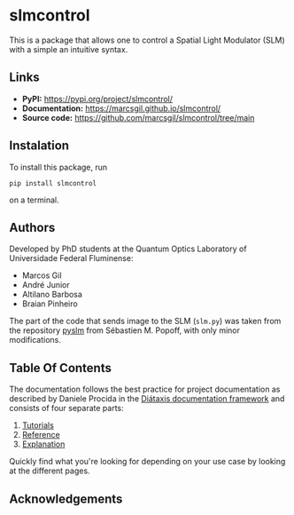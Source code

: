 # slmcontrol

This is a package that allows one to control a Spatial Light Modulator (SLM) with a simple an intuitive syntax.

## Links

- **PyPI:** https://pypi.org/project/slmcontrol/
- **Documentation:** https://marcsgil.github.io/slmcontrol/
- **Source code:** https://github.com/marcsgil/slmcontrol/tree/main

## Instalation

To install this package, run

```
pip install slmcontrol
```

on a terminal.

## Authors

Developed by PhD students at the Quantum Optics Laboratory of Universidade Federal Fluminense:

- Marcos Gil
- André Junior
- Altilano Barbosa
- Braian Pinheiro

The part of the code that sends image to the SLM (`slm.py`) was taken from the repository [pyslm](https://github.com/wavefrontshaping/slmPy) from Sébastien M. Popoff, with only minor modifications.

## Table Of Contents

The documentation follows the best practice for
project documentation as described by Daniele Procida
in the [Diátaxis documentation framework](https://diataxis.fr/)
and consists of four separate parts:

1. [Tutorials](tutorials.md)
2. [Reference](reference.md)
3. [Explanation](explanation.md)

Quickly find what you're looking for depending on
your use case by looking at the different pages.

## Acknowledgements

